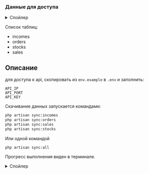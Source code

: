 ### Данные для доступа
<details>
  <summary>Спойлер</summary>

</details>

Список таблиц:
- incomes
- orders
- stocks
- sales

## Описание
для доступа к api, скопировать из `env.example` в `.env` и заполнить:
```
API_IP
API_PORT
API_KEY
```
Скачивание данных запускается командами:
```bash
php artisan sync:incomes
php artisan sync:orders
php artisan sync:sales
php artisan sync:stocks
```
Или одной командой
```bash
php artisan sync:all
```

Прогресс выполнения виден в терминале.


<details>
  <summary>Спойлер</summary>
Т.к. в записи из api невозможно однозначно идентифицировать записи, проверка на уникальность невозможна (например `od_id` в талбице `orders` почему-то всегда со значением `0`). Из-за этого, значения в таблицы вставляются без проверки на уникальность и если при скачивании произойдет сбой, то скачивание нужно будет начать сначала.
Но при ошибке `429 Too Many Attempts` скрипт отработает нормально.

P.S. Бесплатные хостинги это ужас.
</details>
